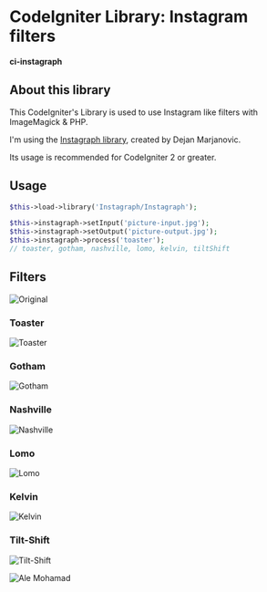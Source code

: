 # CodeIgniter Library: Instagram filters

**ci-instagraph**

## About this library

This CodeIgniter's Library is used to use Instagram like filters with ImageMagick & PHP.

I'm using the [Instagraph library](https://github.com/webarto/instagraph), created by Dejan Marjanovic.

Its usage is recommended for CodeIgniter 2 or greater.  

## Usage

```php
$this->load->library('Instagraph/Instagraph');

$this->instagraph->setInput('picture-input.jpg');
$this->instagraph->setOutput('picture-output.jpg');
$this->instagraph->process('toaster');
// toaster, gotham, nashville, lomo, kelvin, tiltShift
```

## Filters

![Original](http://alemohamad.com/github/instagraph/instagraph.jpg)

### Toaster

![Toaster](http://alemohamad.com/github/instagraph/instagraph-toaster.jpg)

### Gotham

![Gotham](http://alemohamad.com/github/instagraph/instagraph-gotham.jpg)

### Nashville

![Nashville](http://alemohamad.com/github/instagraph/instagraph-nashville.jpg)

### Lomo

![Lomo](http://alemohamad.com/github/instagraph/instagraph-lomo.jpg)

### Kelvin

![Kelvin](http://alemohamad.com/github/instagraph/instagraph-kelvin.jpg)

### Tilt-Shift

![Tilt-Shift](http://alemohamad.com/github/instagraph/instagraph-tiltShift.jpg)



![Ale Mohamad](http://alemohamad.com/github/logo2012am.png)
